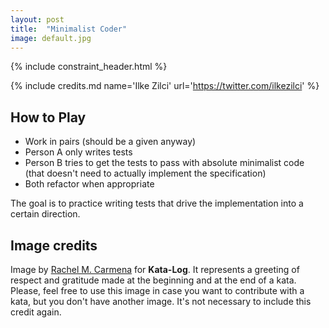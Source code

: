 ```yaml
---
layout: post
title:  "Minimalist Coder"
image: default.jpg
---
```


{% include constraint_header.html %}

{% include credits.md name='Ilke Zilci' url='https://twitter.com/ilkezilci' %}

## How to Play

* Work in pairs (should be a given anyway)
* Person A only writes tests
* Person B tries to get the tests to pass with absolute minimalist code (that doesn't need to actually implement the specification)
* Both refactor when appropriate

The goal is to practice writing tests that drive the implementation into a certain direction. 

## Image credits
Image by [Rachel M. Carmena](https://github.com/rachelcarmena) for **Kata-Log**. It represents a greeting of respect and gratitude made at the beginning and at the end of a kata. Please, feel free to use this image in case you want to contribute with a kata, but you don't have another image. It's not necessary to include this credit again.
